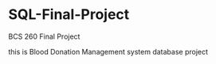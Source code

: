 # SQL-Final-Project
BCS 260 Final Project

this is Blood Donation Management system database project
